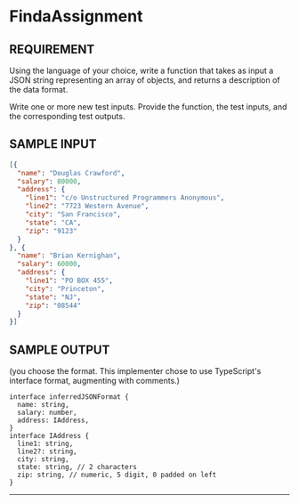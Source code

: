 # FindaAssignment
## REQUIREMENT

Using the language of your choice, write a function that takes as input a JSON string representing an array of objects, and returns a description of the data format.  

Write one or more new test inputs.  Provide the function, the test inputs, and the corresponding test outputs.

## SAMPLE INPUT

```json
[{
  "name": "Douglas Crawford",
  "salary": 80000,
  "address": {
    "line1": "c/o Unstructured Programmers Anonymous",
    "line2": "7723 Western Avenue",
    "city": "San Francisco",
    "state": "CA",
    "zip": "9123"
  }
}, {
  "name": "Brian Kernighan",
  "salary": 60000,
  "address": {
    "line1": "PO BOX 455",
    "city": "Princeton",
    "state": "NJ",
    "zip": "08544"
  }
}]
```

## SAMPLE OUTPUT

(you choose the format.  This implementer chose to use TypeScript's interface format, augmenting with comments.)
```
interface inferredJSONFormat {
  name: string,
  salary: number,
  address: IAddress,
}
interface IAddress {
  line1: string,
  line2?: string,
  city: string,
  state: string, // 2 characters
  zip: string, // numeric, 5 digit, 0 padded on left
}
```


---
